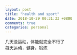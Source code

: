 ```yaml
---
layout: post
title: "health and sport"
date: 2018-10-29 00:31:33 +0800
comments: true
categories: personal
---
```

几天没运动，体能就完全不行了  
每天运动，健身，锻炼
